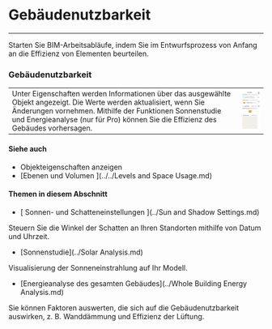 # Gebäudenutzbarkeit

---

Starten Sie BIM-Arbeitsabläufe, indem Sie im Entwurfsprozess von Anfang an die Effizienz von Elementen beurteilen.

### Gebäudenutzbarkeit

| | |
| ---- | ---- |
| Unter Eigenschaften werden Informationen über das ausgewählte Objekt angezeigt. Die Werte werden aktualisiert, wenn Sie Änderungen vornehmen. Mithilfe der Funktionen Sonnenstudie und Energieanalyse (nur für Pro) können Sie die Effizienz des Gebäudes vorhersagen. | ![](Images/GUID-6AF1DFC5-77D0-4AE2-8BA1-74E41A67F5EF-low.png) |

#### Siehe auch

* Objekteigenschaften anzeigen
* [Ebenen und Volumen ](../../Levels and Space Usage.md)

#### Themen in diesem Abschnitt

* [ Sonnen- und Schatteneinstellungen ](../Sun and Shadow Settings.md)

Steuern Sie die Winkel der Schatten an Ihren Standorten mithilfe von Datum und Uhrzeit.

* [Sonnenstudie](../Solar Analysis.md)

Visualisierung der Sonneneinstrahlung auf Ihr Modell.

* [Energieanalyse des gesamten Gebäudes](../Whole Building Energy Analysis.md)

Sie können Faktoren auswerten, die sich auf die Gebäudenutzbarkeit auswirken, z. B. Wanddämmung und Effizienz der Lüftung.

